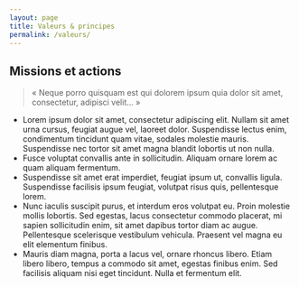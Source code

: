 ```yaml
---
layout: page
title: Valeurs & principes
permalink: /valeurs/
---
```


Missions et actions
-------------------

> <span title=" Il n’y a personne qui n’aime la souffrance pour elle-même, qui ne la recherche et qui ne la veuille pour elle-même…">« Neque porro quisquam est qui dolorem ipsum quia dolor sit amet, consectetur, adipisci velit... »</span>

- Lorem ipsum dolor sit amet, consectetur adipiscing elit. Nullam sit amet urna cursus, feugiat augue vel, laoreet dolor. Suspendisse lectus enim, condimentum tincidunt quam vitae, sodales molestie mauris. Suspendisse nec tortor sit amet magna blandit lobortis ut non nulla. 
- Fusce voluptat convallis ante in sollicitudin. Aliquam ornare lorem ac quam aliquam fermentum.
- Suspendisse sit amet erat imperdiet, feugiat ipsum ut, convallis ligula. Suspendisse facilisis ipsum feugiat, volutpat risus quis, pellentesque lorem. 
- Nunc iaculis suscipit purus, et interdum eros volutpat eu. Proin molestie mollis lobortis. Sed egestas, lacus consectetur commodo placerat, mi sapien sollicitudin enim, sit amet dapibus tortor diam ac augue. Pellentesque scelerisque vestibulum vehicula. Praesent vel magna eu elit elementum finibus. 
- Mauris diam magna, porta a lacus vel, ornare rhoncus libero. Etiam libero libero, tempus a commodo sit amet, egestas finibus enim. Sed facilisis aliquam nisi eget tincidunt. Nulla et fermentum elit.
